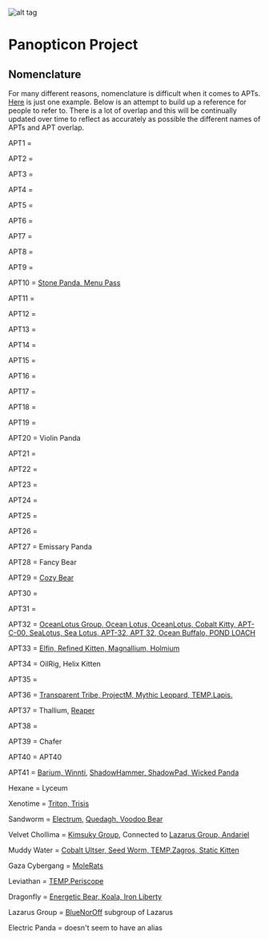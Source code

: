 ![alt tag](https://user-images.githubusercontent.com/24201238/29351849-9c3087b4-82b8-11e7-8fed-350e3b8b4945.png)

# Panopticon Project

## Nomenclature

For many different reasons, nomenclature is difficult when it comes to APTs. [Here](https://twitter.com/FDjoes/status/1181264949961805824) is just one example. Below is an attempt to build up a reference for people to refer to. There is a lot of overlap and this will be continually updated over time to reflect as accurately as possible the different names of APTs and APT overlap.

APT1 = 

APT2 = 

APT3 = 

APT4 = 

APT5 = 

APT6 = 

APT7 = 

APT8 = 

APT9 = 

APT10 = [Stone Panda, Menu Pass](https://adeo.com.tr/en/adeo_annual_threat_report/)

APT11 = 

APT12 = 

APT13 = 

APT14 = 

APT15 = 

APT16 = 

APT17 = 

APT18 = 

APT19 = 

APT20 = Violin Panda

APT21 = 

APT22 = 

APT23 = 

APT24 = 

APT25 = 

APT26 = 

APT27 = Emissary Panda

APT28 = Fancy Bear

APT29 = [Cozy Bear](https://en.wikipedia.org/wiki/Cozy_Bear) 

APT30 = 

APT31 = 

APT32 = [OceanLotus Group, Ocean Lotus, OceanLotus, Cobalt Kitty, APT-C-00, SeaLotus, Sea Lotus, APT-32, APT 32, Ocean Buffalo, POND LOACH](https://malpedia.caad.fkie.fraunhofer.de/actor/apt32) 

APT33 = [Elfin, Refined Kitten, Magnallium, Holmium](https://brica.de/alerts/alert/public/1277530/hunting-apt33-campaign-infrastructure/)

APT34 = OilRig, Helix Kitten

APT35 = 

APT36 = [Transparent Tribe, ProjectM, Mythic Leopard, TEMP.Lapis.](https://blog.malwarebytes.com/threat-analysis/2020/03/apt36-jumps-on-the-coronavirus-bandwagon-delivers-crimson-rat/)

APT37 = Thallium, [Reaper](https://www.fireeye.com/blog/threat-research/2018/02/apt37-overlooked-north-korean-actor.html)

APT38 = 

APT39 = Chafer

APT40 = APT40

APT41 = [Barium, Winnti](https://www.technologyreview.com/f/614088/chinese-hackers-do-double-duty-operations-for-espionage-and-profit/), [ShadowHammer, ShadowPad, Wicked Panda](https://www.wired.com/story/barium-supply-chain-hackers/)

Hexane = Lyceum

Xenotime = [Triton, Trisis](https://www.securityweek.com/more-threat-groups-target-electric-utilities-north-america)

Sandworm = [Electrum](https://www.securityweek.com/more-threat-groups-target-electric-utilities-north-america), [Quedagh, Voodoo Bear](https://attack.mitre.org/groups/G0034/)

Velvet Chollima = [Kimsuky Group](https://blog.yoroi.company/research/the-north-korean-kimsuky-apt-keeps-threatening-south-korea-evolving-its-ttps/), Connected to [Lazarus Group, Andariel](https://global.ahnlab.com/global/upload/download/asecreport/ASEC%20REPORT_vol.98_ENG.pdf)

Muddy Water = [Cobalt Ultser, Seed Worm, TEMP.Zagros, Static Kitten](https://www.secureworks.com/blog/business-as-usual-for-iranian-operations-despite-increased-tensions)

Gaza Cybergang = [MoleRats](https://attack.mitre.org/groups/G0021/)

Leviathan = [TEMP.Periscope](https://www.fireeye.com/blog/threat-research/2018/03/suspected-chinese-espionage-group-targeting-maritime-and-engineering-industries.html)

Dragonfly = [Energetic Bear, Koala, Iron Liberty](https://www.wired.com/story/russian-hacking-teams-infrastructure/)

Lazarus Group = [BlueNorOff](https://threatpost.com/lazarus-apt-spinoff-linked-to-banking-hacks/124746/) subgroup of Lazarus

Electric Panda = doesn't seem to have an alias
